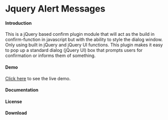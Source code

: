 Jquery Alert Messages
=============

<h4>Introduction</h4>

<p>This is a jQuery based confirm plugin module that will act as the build in confirm-function in javascript but with the ability to style the dialog window. Only using built in jQuery and jQuery UI functions. This plugin makes it easy to pop up a standard dialog (jQuery UI) box that prompts users for confirmation or informs them of something.</p>

<h4>Demo</h4>

<p><a href="http://hajiuduman.github.io/alertmessages/index.html" target="_blank">Click here</a> to see the live demo.</p>

<h4>Documentation</h4>

<p></p>

<h4>License</h4>

<p></p>

<h4>Download</h4>
